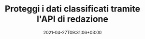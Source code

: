 ---
############################# Static ############################
layout: "product"
date: 2021-04-27T09:31:06+03:00
draft: false

product: "Redaction"
product_tag: "redaction"
platform: "Python via .NET"
platform_tag: "python-net"

############################# Head ############################
head_title: "API di redazione Python via .NET | Nascondi testo privato da PDF Word Excel immagini"
head_description: "API di redazione dei documenti per Python. Modifica, nascondi o rimuovi contenuti sensibili da PDF, Microsoft Word, Excel, presentazioni e immagini raster."

############################# Header ############################
title: "Proteggi i dati classificati tramite l'API di redazione"
description: "Modifica, nascondi o rimuovi contenuti e metadati sensibili da documenti, fogli di lavoro, presentazioni, PDF e file di immagini raster utilizzando l'API Python."
button:
    enable: true

############################# SubMenu ############################
submenu:
    enable: true
    
    left:
        img_alt: "GroupDocs.Redaction for Python via .NET"
        image: "/border/groupdocs-redaction-python-net.svg"
        product: "GroupDocs.Redaction"
        platform: "Python via .NET"

    middle:
        button:
            # button loop
            - link: "#overview"
              text: "Panoramica"

            # button loop
            - link: "#features"
              text: "Caratteristiche"

            # button loop
            - link: "#support"
              text: "Supporto"

            # button loop
            - link: "https://products.groupdocs.app/redaction"
              text: "Dimostrazione dal vivo"

            # button loop
            - link: "https://purchase.groupdocs.com/pricing/redaction/net"
              text: "Prezzi"

    right:
        link_download: "https://downloads.groupdocs.com/redaction"
        link_learn: "https://docs.groupdocs.com/redaction/python-net/"
        link_buy: "https://purchase.groupdocs.com"

############################# Overview ############################
overview:
    enable: true
    content: |
      GroupDocs.Redaction for Python via .NET è una libreria API che consente di cancellare dati sensibili e classificati da vari formati di file, come Microsoft Word, Excel, PowerPoint e PDF. L'unica interfaccia indipendente dal formato della nostra API di redazione supporta la redazione di vari tipi, ad esempio la redazione del testo, la redazione dei metadati, la redazione delle annotazioni e la redazione di documenti tabulari. L'API GroupDocs.Redaction for Python via .NET consente inoltre di oscurare i file protetti da password. Puoi salvare il documento nel suo formato originale e creare un documento PDF igienizzato con immagini raster delle pagine originali.
    tabs:
      enable: true
      
      ## TAB ONE ##
      tab_one:
        description: |
          Di seguito è riportata una panoramica di GroupDocs.Redaction per Python:
      
        right:
          enable: true
          icon: "fab fa-html5"
          title: "Panoramica"
          content: |
            * Redigere testo
            * Redigere i metadati
            * Redigere annotazione
            * Redigere un documento tabulare
            * Oscurare i file protetti
            * Personalizzazione
      
      ## TAB TWO ##
      tab_two:
        description: |
          GroupDocs.Redaction per Python supporta i seguenti [formati di file di documento](https://docs.groupdocs.com/redaction/python-net/supported-document-formats):

        right:
          enable: true
          table:
            # table loop
            - title: "Redigere testo, metadati e commenti"
              content: |
                * **Word**: DOC, DOCX, DOT, ODT, DOTX, DOCM, DOTM, RTF
                * **Excel**: XLS, XLSX, XLT, XLTX, XLSM, XLTM, CSV
                * **PowerPoint**: PPT, PPTX, PPS, PPSX, POTX, PPTM, PPSM, POTM
                * **Layout fisso**: PDF
                * **Immagini raster**: JPG, BMP, PNG, GIF, TIFF

      ## TAB THREE ##
      tab_three:
        description: |
          GroupDocs.Redaction for Python via .NET supporta i seguenti sistemi operativi, framework e gestori di pacchetti:
        
        left:
          enable: true
          table:
            # table loop
            - icon: "fab fa-windows"
              title: "Sistemi operativi"
              content: |
                * any 32-bit or 64-bit operating system where .NET 6 is installed
                * Mac OS X and so far only the ARM64 architecture
                * Microsoft Windows Server 2003 and later
                * Microsoft Windows XP (x64, x86)
                * Microsoft Windows Vista (x64, x86)
                * Microsoft Windows 7, 8, 8.1 (x64, x86)
                * Microsoft Windows 10 (x64, x86)
                * Microsoft Windows 11 (x64)

            # table loop
            - icon: "fas fa-code"
              title: "Framework supportati"
              content: |
                * .NET 6 or higher

        right:
          enable: true
          table:
            # table loop
            - icon: "fas fa-box"
              title: "Gestore pacchetti"
              content: |
                * PyPi

            # table loop
            - icon: "fas fa-tools"
              title: "Ambienti di sviluppo"
              content: |
                * Atom
                * Sublime
                * Microsoft Visual Code
                * Microsoft Visual Studio


############################# Features ############################
features:
    enable: true
    title: "GroupDocs.Redaction per Python Caratteristiche"

    feature:
      # feature loop
      - icon: "fas fa-copy"
        content: "Esegui una ricerca con distinzione tra maiuscole e minuscole per la redazione esatta"

      # feature loop
      - icon: "fas fa-eye"
        content: "Usa la casella di colore per nascondere il testo redatto invece della sostituzione delle stringhe"

      # feature loop
      - icon: "fas fa-bolt"
        content: "Individua e oscura qualsiasi testo utilizzando la ricerca con espressioni regolari"
      
      # feature loop
      - icon: "fas fa-file-powerpoint"
        content: "Filtra tutte o una combinazione di informazioni classificate sui metadati del documento"

      # feature loop
      - icon: "fas fa-code"
        content: "Cancella rapidamente le informazioni complete sui metadati di un documento specifico"

      # feature loop
      - icon: "fas fa-cloud"
        content: "Imposta l'ambito della redazione su un foglio di lavoro e/o una colonna specifici in Excel"

      # feature loop
      - icon: "fas fa-remove-format"
        content: "Rimuovi tutti o specifici commenti e altre annotazioni dal documento"

      # feature loop
      - icon: "fas fa-comment-slash"
        content: "Cerca e rimuovi dati sensibili dal testo dell'annotazione"

      # feature loop
      - icon: "fas fa-location-arrow"
        content: "Capacità di lavorare con i propri formati e redazioni"

      # feature loop
      - icon: "fas fa-border-all"
        content: "Supporto per formati di immagini raster e redazioni di regioni di immagini"

      # feature loop
      - icon: "fas fa-wrench"
        content: "Specificare una serie di regole di redazione (policy) nel file XML"

      # feature loop
      - icon: "fas fa-columns"
        content: "Specifica l'intervallo di pagine e il livello di conformità PDF durante la conversione a PDF"

      # feature loop
      - icon: "fas fa-file-word"
        content: "Modifica o elimina EXIF metadati dai file di immagine"

      # feature loop
      - icon: "fas fa-envelope"
        content: "Oscura le immagini incorporate nei PDF, Word e nei documenti di presentazione"

      # feature loop
      - icon: "fas fa-print"
        content: "Salvare una politica di redazione come file XML"

    more_feature:
      # more_feature_loop
      - title: "Redigete i vostri dati classificati con facilità e controllo"
        content: |
          L'API GroupDocs.Redaction for Python via .NET ti garantisce il controllo completo su come nascondere o cancellare le tue importanti informazioni classificate dal documento supportato. Usare la nostra API di redazione è piuttosto semplice e diretto.  

          Nel seguente esempio, carichiamo un documento supportato, cancelliamo qualsiasi testo, abbinando «2 cifre, spazio o niente, 2 cifre, ancora spazio e 6 cifre» (ad esempio 12 34 567890) con una casella di colore blu utilizzando Python. Fatto ciò, salva il documento nel suo formato originale rinominandolo con l'aggiunta del suffisso «Redacted»:

          ```python
            import groupdocs.redaction as gr
            import groupdocs.redaction.redactions as grr
            import groupdocs.pydrawing as grd

            def run():

                # Specify the redaction options
                color = grd.Color.from_argb(255, 220, 20, 60)
                repl_opt = grr.ReplacementOptions(color)
                reg_red = grr.RegexRedaction("\\d{2}\\s*\\d{2}[^\\d]*\\d{6}", repl_opt)

                # Load the document to be redacted
                with gr.Redactor("source.pdf") as redactor:

                    # Apply the redaction
                    result = redactor.apply(reg_red)
        
                    # Save the redacted document
                    result_path = redactor.save()
          ```

############################# Support ############################
support:
    enable: true

############################# Solutions ############################
solutions:
    enable: true
    title: "GroupDocs.Redaction offre API per la visualizzazione di documenti per altri ambienti di sviluppo diffusi"

    solution:
        # solution loop
        - img_alt: "GroupDocs.Redaction for Python via .NET"
          image: "/border/groupdocs-redaction-net.svg"
          product: "GroupDocs.Redaction"
          platform: ".NET"
          link: "/redaction/net/"

        # solution loop
        - img_alt: "GroupDocs.Redaction for Java"
          image: "/border/groupdocs-redaction-java.svg"
          product: "GroupDocs.Redaction"
          platform: "Java"
          link: "/redaction/java/"

############################# Back to top ###############################
back_to_top:
  enable: true
---